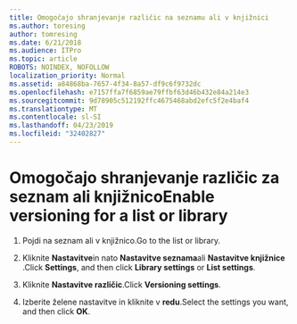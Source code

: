 ```yaml
---
title: Omogočajo shranjevanje različic na seznamu ali v knjižnici
ms.author: toresing
author: tomresing
ms.date: 6/21/2018
ms.audience: ITPro
ms.topic: article
ROBOTS: NOINDEX, NOFOLLOW
localization_priority: Normal
ms.assetid: a84868ba-7657-4f34-8a57-df9c6f9732dc
ms.openlocfilehash: e7157ffa7f6859ae79ffbf63d46b432e84a214e3
ms.sourcegitcommit: 9d78905c512192ffc4675468abd2efc5f2e4baf4
ms.translationtype: MT
ms.contentlocale: sl-SI
ms.lasthandoff: 04/23/2019
ms.locfileid: "32402827"
---
```

# <a name="enable-versioning-for-a-list-or-library"></a><span data-ttu-id="639b4-102">Omogočajo shranjevanje različic za seznam ali knjižnico</span><span class="sxs-lookup"><span data-stu-id="639b4-102">Enable versioning for a list or library</span></span>

1. <span data-ttu-id="639b4-103">Pojdi na seznam ali v knjižnico.</span><span class="sxs-lookup"><span data-stu-id="639b4-103">Go to the list or library.</span></span>
    
2. <span data-ttu-id="639b4-104">Kliknite **Nastavitve**in nato **Nastavitve seznama**ali **Nastavitve knjižnice** .</span><span class="sxs-lookup"><span data-stu-id="639b4-104">Click **Settings**, and then click **Library settings** or **List settings**.</span></span>
    
3. <span data-ttu-id="639b4-105">Kliknite **Nastavitve različic**.</span><span class="sxs-lookup"><span data-stu-id="639b4-105">Click **Versioning settings**.</span></span>
    
4. <span data-ttu-id="639b4-106">Izberite želene nastavitve in kliknite v **redu**.</span><span class="sxs-lookup"><span data-stu-id="639b4-106">Select the settings you want, and then click **OK**.</span></span>
    

